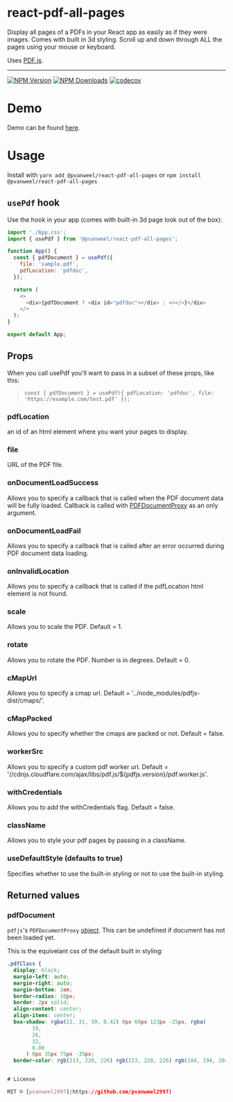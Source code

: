 # react-pdf-all-pages

Display all pages of a PDFs in your React app as easily as if they were images. Comes with built in 3d styling.
Scroll up and down through ALL the pages using your mouse or keyboard.

Uses [PDF.js](http://mozilla.github.io/pdf.js/).

---

[![NPM Version](https://img.shields.io/npm/v/@pvanweel/react-pdf-all-pages.svg?style=flat-square)](https://www.npmjs.com/package/@pvanweel/react-pdf-all-pages)
[![NPM Downloads](https://img.shields.io/npm/dm/@pvanweel/react-pdf-all-pages.svg?style=flat-square)](https://www.npmjs.com/package/@pvanweel/react-pdf-all-pages)
[![codecov](https://codecov.io/gh/pvanweel/react-pdf-all-pages/branch/master/graph/badge.svg)](https://codecov.io/gh/pvanweel/react-pdf-all-pages)

# Demo

Demo can be found [here](https://react-app-all-pages-sample.onrender.com/).

# Usage

Install with `yarn add @pvanweel/react-pdf-all-pages` or
`npm install @pvanweel/react-pdf-all-pages `

## `usePdf` hook

Use the hook in your app (comes with built-in 3d page look out of the box):

```js
import './App.css';
import { usePdf } from '@pvanweel/react-pdf-all-pages';

function App() {
  const { pdfDocument } = usePdf({
    file: 'sample.pdf',
    pdfLocation: 'pdfdoc',
  });

  return (
    <>
      <div>{pdfDocument ? <div id="pdfdoc"></div> : <></>}</div>
    </>
  );
}

export default App;
```

## Props

When you call usePdf you'll want to pass in a subset of these props, like this:

> `const { pdfDocument } = usePdf({ pdfLocation: 'pdfdoc', file: 'https://example.com/test.pdf' });`

### pdfLocation

an id of an html element where you want your pages to display.

### file

URL of the PDF file.

### onDocumentLoadSuccess

Allows you to specify a callback that is called when the PDF document data will be fully loaded.
Callback is called with [PDFDocumentProxy](https://github.com/mozilla/pdf.js/blob/master/src/display/api.js#L579)
as an only argument.

### onDocumentLoadFail

Allows you to specify a callback that is called after an error occurred during PDF document data loading.

### onInvalidLocation

Allows you to specify a callback that is called if the pdfLocation html element is not found.

### scale

Allows you to scale the PDF. Default = 1.

### rotate

Allows you to rotate the PDF. Number is in degrees. Default = 0.

### cMapUrl

Allows you to specify a cmap url. Default = '../node_modules/pdfjs-dist/cmaps/'.

### cMapPacked

Allows you to specify whether the cmaps are packed or not. Default = false.

### workerSrc

Allows you to specify a custom pdf worker url. Default = '//cdnjs.cloudflare.com/ajax/libs/pdf.js/\${pdfjs.version}/pdf.worker.js'.

### withCredentials

Allows you to add the withCredentials flag. Default = false.

### className

Allows you to style your pdf pages by passing in a className.

### useDefaultStyle (defaults to true)

Specifies whether to use the built-in styling or not to use the built-in styling.

## Returned values

### pdfDocument

`pdfjs`'s `PDFDocumentProxy` [object](https://github.com/mozilla/pdf.js/blob/master/src/display/api.js#L579).
This can be undefined if document has not been loaded yet.

This is the equivelant css of the default built in styling:

```css
.pdfClass {
  display: block;
  margin-left: auto;
  margin-right: auto;
  margin-bottom: 1em;
  border-radius: 10px;
  border: 2px solid;
  align-content: center;
  align-items: center;
  box-shadow: rgba(22, 31, 39, 0.42) 0px 60px 123px -25px, rgba(
        19,
        26,
        32,
        0.08
      ) 0px 35px 75px -35px;
  border-color: rgb(213, 220, 226) rgb(213, 220, 226) rgb(184, 194, 204);


# License

MIT © [pvanweel2997](https://github.com/pvanweel2997)
```
